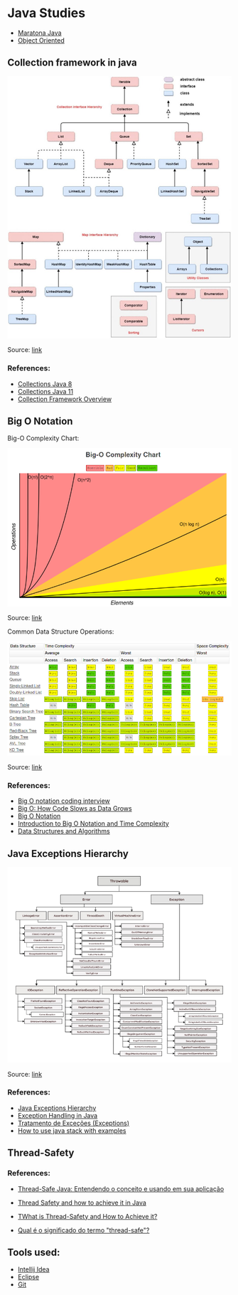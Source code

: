 # Java Studies

- [Maratona Java](https://github.com/lipegomes/java-studies/tree/master/maratona-java)
- [Object Oriented](https://github.com/lipegomes/java-studies/tree/master/object-oriented)

## Collection framework in java

![Java-Collection-Framework-Hierarchy-2-874x1024.jpg](https://github.com/lipegomes/java-studies/blob/master/assets/img/Java-Collection-Framework-Hierarchy-2-874x1024.jpg)

Source: [link](https://vidvaan.com/wp-content/uploads/2020/11/Java-Collection-Framework-Hierarchy-2-874x1024.jpg)

### References:

- [Collections Java 8](https://docs.oracle.com/javase/8/docs/technotes/guides/collections/overview.html)
- [Collections Java 11](https://docs.oracle.com/en/java/javase/11/docs/api/java.base/java/util/doc-files/coll-reference.html)
- [Collection Framework Overview](https://vidvaan.com/java-collection-framework-overview/)

## Big O Notation

Big-O Complexity Chart:

![bigOComplexity.png](https://github.com/lipegomes/java-studies/blob/master/assets/img/bigOComplexity.png)

Source: [link](https://www.bigocheatsheet.com/)

Common Data Structure Operations:

![commonData.png](https://github.com/lipegomes/java-studies/blob/master/assets/img/commonData.png)

Source: [link](https://www.bigocheatsheet.com/)

### References:

- [Big O notation coding interview](https://www.freecodecamp.org/news/all-you-need-to-know-about-big-o-notation-to-crack-your-next-coding-interview-9d575e7eec4/)
- [Big O: How Code Slows as Data Grows](https://www.youtube.com/watch?v=Ee0HzlnIYWQ&pp=ugMICgJwdBABGAE%3D)
- [Big O Notation](https://www.youtube.com/watch?v=v4cd1O4zkGw&pp=ugMICgJwdBABGAE%3D)
- [Introduction to Big O Notation and Time Complexity](https://www.youtube.com/watch?v=D6xkbGLQesk)
- [Data Structures and Algorithms](https://www.youtube.com/watch?v=bum_19loj9A&list=PLBZBJbE_rGRV8D7XZ08LK6z-4zPoWzu5H)

## Java Exceptions Hierarchy

![Java-Collection-Framework-Hierarchy-2-874x1024.jpg](https://github.com/lipegomes/java-studies/blob/master/assets/img/java-exceptions-hierarchy.png)

Source: [link](https://rollbar.com/wp-content/uploads/2021/07/java-exceptions-hierarchy-example.png)

### References:

- [Java Exceptions Hierarchy](https://rollbar.com/blog/java-exceptions-hierarchy-explained/#)
- [Exception Handling in Java](https://www.javatpoint.com/exception-handling-in-java)
- [Tratamento de Exceções (Exceptions) ](https://youtu.be/kjQE7PT3pkM)
- [How to use java stack with examples](https://ozenero.com/how-to-use-java-stack-with-examples)

## Thread-Safety

### References:

- [Thread-Safe Java: Entendendo o conceito e usando em sua aplicação](https://www.geeksforgeeks.org/thread-safety-and-how-to-achieve-it-in-java/)

- [Thread Safety and how to achieve it in Java](https://ozenero.com/)

- [TWhat is Thread-Safety and How to Achieve it?](https://www.baeldung.com/java-thread-safety)

- [Qual é o significado do termo "thread-safe"?](https://qastack.com.br/programming/261683/what-is-the-meaning-of-the-term-thread-safe)





## Tools used:

- [Intellij Idea](https://www.jetbrains.com/idea/)
- [Eclipse](https://www.eclipse.org/downloads/)
- [Git](https://git-scm.com/)

